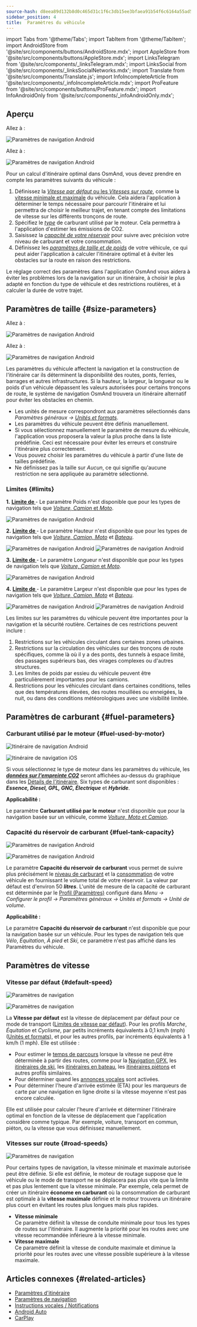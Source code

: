 ```yaml
---
source-hash: d8eea89d132b8d0c465d31c1f6c3db15ee3bfaea91b54f6c6164a55ad5c97c3e
sidebar_position: 4
title:  Paramètres du véhicule
---
```

import Tabs from '@theme/Tabs';
import TabItem from '@theme/TabItem';
import AndroidStore from '@site/src/components/buttons/AndroidStore.mdx';
import AppleStore from '@site/src/components/buttons/AppleStore.mdx';
import LinksTelegram from '@site/src/components/_linksTelegram.mdx';
import LinksSocial from '@site/src/components/_linksSocialNetworks.mdx';
import Translate from '@site/src/components/Translate.js';
import InfoIncompleteArticle from '@site/src/components/_infoIncompleteArticle.mdx';
import ProFeature from '@site/src/components/buttons/ProFeature.mdx';
import InfoAndroidOnly from '@site/src/components/_infoAndroidOnly.mdx';



## Aperçu

<Tabs groupId="operating-systems" queryString="current-os">

<TabItem value="android" label="Android">

Allez à : *<Translate android="true" ids="shared_string_menu,configure_profile,routing_settings_2"/>*  

![Paramètres de navigation Android](@site/static/img/navigation/navigation_settings_vehicle-parameters_1_andr.png)

</TabItem>

<TabItem value="ios" label="iOS">

Allez à : *<Translate ios="true" ids="shared_string_menu,shared_string_settings,application_profiles,routing_settings_2"/>*  

![Paramètres de navigation Android](@site/static/img/navigation/navigation_settings_vehicle-parameters_ios.png)

</TabItem>

</Tabs>  

Pour un calcul d'itinéraire optimal dans OsmAnd, vous devez prendre en compte les paramètres suivants du véhicule :

1. Définissez la [*Vitesse par défaut* ou les *Vitesses sur route*](#road-speeds), comme la [vitesse minimale et maximale](#road-speeds) du véhicule. Cela aidera l'application à déterminer le temps nécessaire pour parcourir l'itinéraire et lui permettra de choisir le meilleur trajet, en tenant compte des limitations de vitesse sur les différents tronçons de route.
2. Spécifiez le [*type*](#fuel-used-by-motor) de carburant utilisé par le moteur. Cela permettra à l'application d'estimer les émissions de CO2.
3. Saisissez la [*capacité de votre réservoir*](#fuel-tank-capacity) pour suivre avec précision votre niveau de carburant et votre consommation.
4. Définissez les [*paramètres de taille et de poids*](#size-parameters) de votre véhicule, ce qui peut aider l'application à calculer l'itinéraire optimal et à éviter les obstacles sur la route en raison des restrictions.

Le réglage correct des paramètres dans l'application OsmAnd vous aidera à éviter les problèmes lors de la navigation sur un itinéraire, à choisir le plus adapté en fonction du type de véhicule et des restrictions routières, et à calculer la durée de votre trajet.


## Paramètres de taille {#size-parameters}

<Tabs groupId="operating-systems" queryString="current-os">

<TabItem value="android" label="Android">

Allez à : *<Translate android="true" ids="shared_string_menu,configure_profile,routing_settings_2"/>*  

![Paramètres de navigation Android](@site/static/img/navigation/navigation_settings_sizes2_andr.png)

</TabItem>

<TabItem value="ios" label="iOS">

Allez à : *<Translate ios="true" ids="shared_string_menu,shared_string_settings,application_profiles,routing_settings_2"/>*  

![Paramètres de navigation Android](@site/static/img/navigation/navigation_settings_sizes2_ios.png)

</TabItem>

</Tabs>

Les paramètres du véhicule affectent la navigation et la construction de l'itinéraire car ils déterminent la disponibilité des routes, ponts, ferries, barrages et autres infrastructures. Si la hauteur, la largeur, la longueur ou le poids d'un véhicule dépassent les valeurs autorisées pour certains tronçons de route, le système de navigation OsmAnd trouvera un itinéraire alternatif pour éviter les obstacles en chemin.  

- Les unités de mesure correspondront aux paramètres sélectionnés dans *Paramètres généraux → [Unités et formats](../../personal/profiles.md#units--formats)*.
- Les paramètres du véhicule peuvent être définis manuellement.
- Si vous sélectionnez manuellement le paramètre de mesure du véhicule, l'application vous proposera la valeur la plus proche dans la liste prédéfinie. Ceci est nécessaire pour éviter les erreurs et construire l'itinéraire plus correctement.
- Vous pouvez choisir les paramètres du véhicule à partir d'une liste de tailles prédéfinie.
- Ne définissez pas la taille sur *Aucun*, ce qui signifie qu'aucune restriction ne sera appliquée au paramètre sélectionné.  

### Limites {#limits}

**1.** [**Limite de <Translate android="true" ids="routing_attr_weight_name"/>**](https://wiki.openstreetmap.org/wiki/Key:maxweight) - <Translate android="true" ids="weight_limit_description"/> Le paramètre Poids n'est disponible que pour les types de navigation tels que [*Voiture, Camion* et *Moto*](../../navigation/routing/car-based-routing.md).  

![Paramètres de navigation Android](@site/static/img/navigation/navigation_settings_weight_andr.png)

**2.**  [**Limite de <Translate android="true" ids="routing_attr_height_name"/>**](https://wiki.openstreetmap.org/wiki/Key:maxheight) - <Translate android="true" ids="height_limit_description"/> Le paramètre Hauteur n'est disponible que pour les types de navigation tels que *[Voiture, Camion, Moto](../../navigation/routing/car-based-routing.md)* et *[Bateau](../../navigation/routing/boat-navigation.md)*.  

![Paramètres de navigation Android](@site/static/img/navigation/navigation_settings_height_andr.png)
![Paramètres de navigation Android](@site/static/img/navigation/navigation_settings_height_boat_andr.png)  

**3.** [**Limite de <Translate android="true" ids="routing_attr_length_name"/>**](https://wiki.openstreetmap.org/wiki/Key:maxlength) - <Translate android="true" ids="lenght_limit_description"/> Le paramètre Longueur n'est disponible que pour les types de navigation tels que [*Voiture, Camion* et *Moto*](../../navigation/routing/car-based-routing.md).  

![Paramètres de navigation Android](@site/static/img/navigation/navigation_settings_length_andr.png)

**4.** [**Limite de <Translate android="true" ids="routing_attr_width_name"/>**](https://wiki.openstreetmap.org/wiki/Key:maxwidth) - <Translate android="true" ids="width_limit_description"/> Le paramètre Largeur n'est disponible que pour les types de navigation tels que *[Voiture, Camion, Moto](../../navigation/routing/car-based-routing.md)* et *[Bateau](../../navigation/routing/boat-navigation.md)*.  

![Paramètres de navigation Android](@site/static/img/navigation/navigation_settings_width_andr.png)
![Paramètres de navigation Android](@site/static/img/navigation/navigation_settings_width_boat_andr.png)

Les limites sur les paramètres du véhicule peuvent être importantes pour la navigation et la sécurité routière. Certaines de ces restrictions peuvent inclure :  

1. Restrictions sur les véhicules circulant dans certaines zones urbaines.  
2. Restrictions sur la circulation des véhicules sur des tronçons de route spécifiques, comme là où il y a des ponts, des tunnels à espace limité, des passages supérieurs bas, des virages complexes ou d'autres structures.  
3. Les limites de poids par essieu du véhicule peuvent être particulièrement importantes pour les camions.
4. Restrictions pour les véhicules circulant dans certaines conditions, telles que des températures élevées, des routes mouillées ou enneigées, la nuit, ou dans des conditions météorologiques avec une visibilité limitée.


## Paramètres de carburant {#fuel-parameters}

### Carburant utilisé par le moteur {#fuel-used-by-motor}

<Tabs groupId="operating-systems" queryString="current-os">

<TabItem value="android" label="Android">

![Itinéraire de navigation Android](@site/static/img/navigation/route/navigation_settings_fuel_motor_andr.png)

</TabItem>

<TabItem value="ios" label="iOS">

![Itinéraire de navigation iOS](@site/static/img/navigation/route/navigation_settings_fuel_motor_ios.png)

</TabItem>

</Tabs>

Si vous sélectionnez le type de moteur dans les paramètres du véhicule, les [***données sur l'empreinte CO2***](../../navigation/setup/route-details.md#elevation-info) seront affichées au-dessus du graphique dans les [Détails de l'itinéraire](../setup/route-details.md).
Six types de carburant sont disponibles : ***Essence, Diesel, GPL, GNC, Électrique*** et ***Hybride***.  

**Applicabilité :**

Le paramètre **Carburant utilisé par le moteur** n'est disponible que pour la navigation basée sur un véhicule, comme *[Voiture, Moto et Camion](../../navigation/routing/car-based-routing.md)*.


### Capacité du réservoir de carburant {#fuel-tank-capacity}

<Tabs groupId="operating-systems" queryString="current-os">

<TabItem value="android" label="Android">

![Paramètres de navigation Android](@site/static/img/navigation/navigation_settings_tank_andr.png)

</TabItem>

<TabItem value="ios" label="iOS">

![Paramètres de navigation Android](@site/static/img/navigation/navigation_settings_tank_ios.png)

</TabItem>

</Tabs>


Le paramètre **Capacité du réservoir de carburant** vous permet de suivre plus précisément le [niveau de carburant](../../widgets/info-widgets.md#vehicle-metrics-widgets) et la [consommation](../../widgets/info-widgets.md#vehicle-metrics-widgets) de votre véhicule en fournissant le volume total de votre réservoir. La valeur par défaut est d'environ 50 ***litres***. L'unité de mesure de la capacité de carburant est déterminée par le [Profil (Paramètres)](../..//personal/profiles.md#units--formats) configuré dans *Menu → Configurer le profil → Paramètres généraux → Unités et formats → Unité de volume*.

**Applicabilité :**

Le paramètre **Capacité du réservoir de carburant** n'est disponible que pour la navigation basée sur un véhicule. Pour les types de navigation tels que *Vélo*, *Équitation*, *À pied* et *Ski*, ce paramètre n'est pas affiché dans les Paramètres du véhicule.

## Paramètres de vitesse

### Vitesse par défaut {#default-speed}

<Tabs groupId="operating-systems" queryString="current-os">

<TabItem value="android" label="Android">

![Paramètres de navigation](@site/static/img/navigation/navigation_settings_speeds_andr.png)

</TabItem>

<TabItem value="ios" label="iOS">

![Paramètres de navigation](@site/static/img/navigation/navigation_settings_speeds_ios.png)

</TabItem>

</Tabs>  

La **Vitesse par défaut** est la vitesse de déplacement par défaut pour ce mode de transport ([Limites de vitesse par défaut](https://wiki.openstreetmap.org/wiki/Default_speed_limits)). Pour les profils *Marche*, *Équitation* et *Cyclisme*, par petits incréments équivalents à 0,1 km/h (mph) ([Unités et formats](https://osmand.net/docs/user/personal/profiles#units--formats)), et pour les autres profils, par incréments équivalents à 1 km/h (1 mph). Elle est utilisée :
- Pour estimer le [temps de parcours](../../widgets/nav-widgets.md#time-to-intermediate) lorsque la vitesse ne peut être déterminée à partir des routes, comme pour la [Navigation GPX](../setup/gpx-navigation.md), les [itinéraires de ski](../routing/ski-routing.md), les [itinéraires en bateau](../routing/boat-navigation.md), les [itinéraires piétons](../routing/pedestrian-routing.md) et autres profils similaires.
- Pour déterminer quand les [annonces vocales](../guidance/voice-navigation.md) sont activées.
- Pour déterminer l'heure d'arrivée estimée (ETA) pour les marqueurs de carte par une navigation en ligne droite si la vitesse moyenne n'est pas encore calculée.



Elle est utilisée pour calculer l'heure d'arrivée et déterminer l'itinéraire optimal en fonction de la vitesse de déplacement que l'application considère comme typique. Par exemple, voiture, transport en commun, piéton, ou la vitesse que vous définissez manuellement.


### Vitesses sur route {#road-speeds}


![Paramètres de navigation](@site/static/img/navigation/navigation_settings_speeds-r_andr.png)

Pour certains types de navigation, la vitesse minimale et maximale autorisée peut être définie. Si elle est définie, le moteur de routage suppose que le véhicule ou le mode de transport ne se déplacera pas plus vite que la limite et pas plus lentement que la vitesse minimale.
Par exemple, cela permet de créer un itinéraire **économe en carburant** où la consommation de carburant est optimale à la **vitesse maximale** définie et le moteur trouvera un itinéraire plus court en évitant les routes plus longues mais plus rapides.

- **Vitesse minimale**  
    Ce paramètre définit la vitesse de conduite minimale pour tous les types de routes sur l'itinéraire. Il augmente la priorité pour les routes avec une vitesse recommandée inférieure à la vitesse minimale.  
- **Vitesse maximale**  
    Ce paramètre définit la vitesse de conduite maximale et diminue la priorité pour les routes avec une vitesse possible supérieure à la vitesse maximale.




## Articles connexes {#related-articles}

- [Paramètres d'itinéraire](../routing/osmand-routing.md#routing-types)
- [Paramètres de navigation](./navigation-settings.md)
- [Instructions vocales / Notifications](./voice-navigation.md)
- [Android Auto](../auto-car.md)
- [CarPlay](../car-play.md)